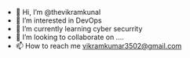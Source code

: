 - 👋 Hi, I’m @thevikramkunal
- 👀 I’m interested in DevOps
- 🌱 I’m currently learning cyber securrity
- 💞️ I’m looking to collaborate on ....
- 📫 How to reach me vikramkumar3502@gmail.com

<!---
thevikramkunal/thevikramkunal is a ✨ special ✨ repository because its `README.md` (this file) appears on your GitHub profile.
You can click the Preview link to take a look at your changes.
--->
